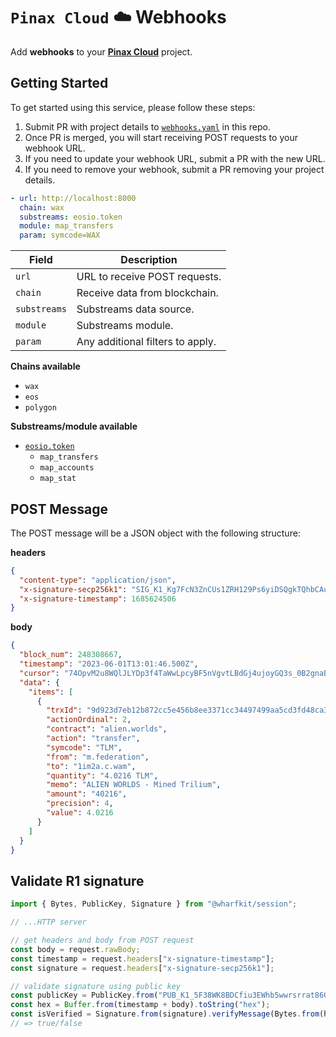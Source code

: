 # `Pinax Cloud` ☁️ Webhooks

Add **webhooks** to your [**Pinax Cloud**](https://pinax.network/) project.

## Getting Started

To get started using this service, please follow these steps:

1. Submit PR with project details to [`webhooks.yaml`](webhooks.yml) in this repo.
2. Once PR is merged, you will start receiving POST requests to your webhook URL.
3. If you need to update your webhook URL, submit a PR with the new URL.
4. If you need to remove your webhook, submit a PR removing your project details.

```yaml
- url: http://localhost:8000
  chain: wax
  substreams: eosio.token
  module: map_transfers
  param: symcode=WAX
```

| Field         | Description |
| ------------- | ----------- |
| `url`         | URL to receive POST requests. |
| `chain`       | Receive data from blockchain. |
| `substreams`  | Substreams data source. |
| `module`      | Substreams module. |
| `param`       | Any additional filters to apply. |

**Chains available**
- `wax`
- `eos`
- `polygon`

**Substreams/module available**
- [`eosio.token`](https://github.com/pinax-network/substreams/tree/develop/eosio.token)
  - `map_transfers`
  - `map_accounts`
  - `map_stat`

## POST Message

The POST message will be a JSON object with the following structure:

**headers**

```json
{
  "content-type": "application/json",
  "x-signature-secp256k1": "SIG_K1_Kg7FcN3ZnCUs1ZRH129Ps6yiDSQgkTQhbCAugH7AGKkpQaumLXw5yZ4S7vahcqWt44RBgHrCCmSWfKCih8AZ99aMU68PDs",
  "x-signature-timestamp": 1685624506
}
```

**body**

```json
{
  "block_num": 248308667,
  "timestamp": "2023-06-01T13:01:46.500Z",
  "cursor": "74OpvM2u8WQlJLYDp3f4TaWwLpcyBF5nVgvtLBdGj4ujoyGQ3s_0B2gnaBmFw__wj0S_T12tit_PRX9588FTuNPrxusyvyc7R30vkd29qLDuLPr7MQ9NJb0xDuOJaovRWTjfYQrzebID6tWyaaCMZURmYsAjfmG1hj1ZpoxTcKQQ7HVmwW_6dJrU0_uWpIATrep0RbLwlSmrB2EvKkxfa8XWZfTOtjslMXU=",
  "data": {
    "items": [
      {
        "trxId": "9d923d7eb12b872cc5e456b8ee3371cc34497499aa5cd3fd48ca375ea048683a",
        "actionOrdinal": 2,
        "contract": "alien.worlds",
        "action": "transfer",
        "symcode": "TLM",
        "from": "m.federation",
        "to": "1im2a.c.wam",
        "quantity": "4.0216 TLM",
        "memo": "ALIEN WORLDS - Mined Trilium",
        "amount": "40216",
        "precision": 4,
        "value": 4.0216
      }
    ]
  }
}
```

## Validate R1 signature

```typescript
import { Bytes, PublicKey, Signature } from "@wharfkit/session";

// ...HTTP server

// get headers and body from POST request
const body = request.rawBody;
const timestamp = request.headers["x-signature-timestamp"];
const signature = request.headers["x-signature-secp256k1"];

// validate signature using public key
const publicKey = PublicKey.from("PUB_K1_5F38WK8BDCfiu3EWhb5wwrsrrat86GhVEyXp33NbDTB8DgtG4B");
const hex = Buffer.from(timestamp + body).toString("hex");
const isVerified = Signature.from(signature).verifyMessage(Bytes.from(hex), publicKey);
// => true/false
```